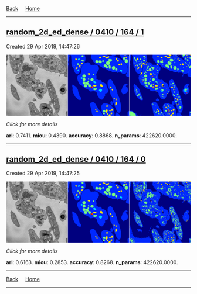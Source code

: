 
[Back](..)&nbsp;&nbsp;&nbsp;&nbsp;&nbsp;[Home](https://leapmanlab.github.io/snapshots)

---

<div class="summary"><a href="1"><h2>random_2d_ed_dense / 0410 / 164 / 1</h2></a><p>Created 29 Apr 2019, 14:47:26
</p><a href="1"><img src="1/media/summary.png" align="center"></a><p>
<i>Click for more details</i>
</p></div>

**ari**: 0.7411. **miou**: 0.4390. **accuracy**: 0.8868. **n_params**: 422620.0000. 

---

<div class="summary"><a href="0"><h2>random_2d_ed_dense / 0410 / 164 / 0</h2></a><p>Created 29 Apr 2019, 14:47:25
</p><a href="0"><img src="0/media/summary.png" align="center"></a><p>
<i>Click for more details</i>
</p></div>

**ari**: 0.6163. **miou**: 0.2853. **accuracy**: 0.8268. **n_params**: 422620.0000. 

---

[Back](..)&nbsp;&nbsp;&nbsp;&nbsp;&nbsp;[Home](https://leapmanlab.github.io/snapshots)

---